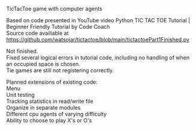 TicTacToe game with computer agents

Based on code presented in YouTube video Python TIC TAC TOE Tutorial | Beginner Friendly Tutorial by Code Coach  
Source code availiable at https://github.com/watsojar/tictactoe/blob/main/tictactoePart1Finished.py  

Not finished.  
Fixed several logical errors in tutorial code, including no handling of when an occupied space is chosen.  
Tie games are still not registering correctly.  

Planned extensions of existing code:  
Menu  
Unit testing  
Tracking statistics in read/write file  
Organize in separate modules  
Different cpu agents of varying difficulty  
Ability to choose to play X's or O's  

